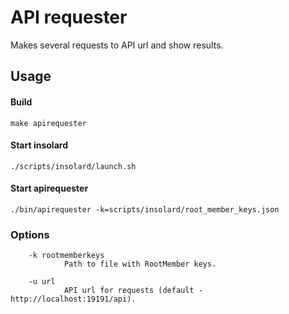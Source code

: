 API requester
===============
   Makes several requests to API url and show results.

Usage
----------
#### Build

    make apirequester
   
#### Start insolard

    ./scripts/insolard/launch.sh
   
#### Start apirequester

    ./bin/apirequester -k=scripts/insolard/root_member_keys.json

### Options

        -k rootmemberkeys
                Path to file with RootMember keys.

        -u url
                API url for requests (default - http://localhost:19191/api).
